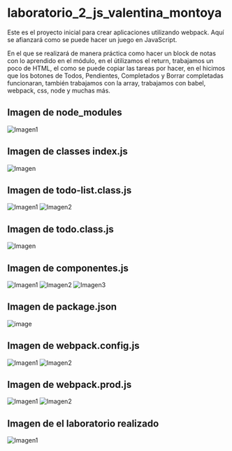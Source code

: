 # laboratorio_2_js_valentina_montoya

Este es el proyecto inicial para crear aplicaciones utilizando webpack. Aquí se afianzará como se puede hacer un juego en JavaScript.

En el que se realizará de manera práctica como hacer un block de notas con lo aprendido en el módulo, en el útilizamos el return, trabajamos un poco de HTML, el como se puede copiar las tareas por hacer, en el hicimos que los botones de Todos, Pendientes, Completados y Borrar completadas funcionaran, también trabajamos con la array, trabajamos con babel, webpack, css, node y muchas más.

## Imagen de node_modules
![Imagen1](https://user-images.githubusercontent.com/106271910/187552692-75908539-2940-410b-9752-33078678f55b.png)


## Imagen de classes index.js
![Imagen](https://user-images.githubusercontent.com/106271910/187552992-2f68c9b9-98c1-43ad-b263-9435298f8840.png)

## Imagen de todo-list.class.js
![Imagen1](https://user-images.githubusercontent.com/106271910/187553096-0942c956-f85c-4b43-8c2a-8e303c99a7f8.png)
![Imagen2](https://user-images.githubusercontent.com/106271910/187553268-9a298a34-cffa-43bb-aac8-8b39a306e428.png)

## Imagen de todo.class.js
![Imagen](https://user-images.githubusercontent.com/106271910/187553443-7d3d0aea-05cf-42b3-b18f-700ff7bd4eb7.png)

## Imagen de componentes.js
![Imagen1](https://user-images.githubusercontent.com/106271910/187553633-f12a27e3-8f7b-4820-9b63-4e1bde87ca07.png)
![Imagen2](https://user-images.githubusercontent.com/106271910/187553748-bc23aba7-11e9-4a1a-9efa-b4be0ab71b49.png)
![Imagen3](https://user-images.githubusercontent.com/106271910/187553813-c8c2ee07-d8f0-4d23-8f17-817dabdbe5d9.png)

## Imagen de package.json
![image](https://user-images.githubusercontent.com/106271910/187554115-a6aa49c2-8441-400b-902f-c59f8c7c2da7.png)

## Imagen de webpack.config.js
![Imagen1](https://user-images.githubusercontent.com/106271910/187554621-89bb091d-1fce-4edc-8520-67d621e77426.png)
![Imagen2](https://user-images.githubusercontent.com/106271910/187554683-8918432e-8fac-4e82-9e17-94201d1eb934.png)

## Imagen de webpack.prod.js
![Imagen1](https://user-images.githubusercontent.com/106271910/187555741-b17194c6-2cdf-490f-a699-5a5487f9a66a.png)
![Imagen2](https://user-images.githubusercontent.com/106271910/187555836-38cd548b-9a8a-42cd-8353-b733c2d698c0.png)

## Imagen de el laboratorio realizado
![Imagen1](https://user-images.githubusercontent.com/106271910/187556049-fa8e0a73-9270-4eaf-ba0b-29f17dca0834.png)

